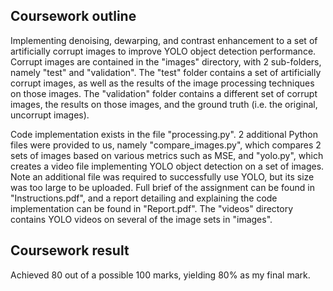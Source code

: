 ## Coursework outline
Implementing denoising, dewarping, and contrast enhancement to a set of artificially corrupt images to improve YOLO object detection performance.
Corrupt images are contained in the "images" directory, with 2 sub-folders, namely "test" and "validation". The "test" folder contains a set of artificially
corrupt images, as well as the results of the image processing techniques on those images. The "validation" folder contains a different set of corrupt images,
the results on those images, and the ground truth (i.e. the original, uncorrupt images).

Code implementation exists in the file "processing.py". 2 additional Python files were provided to us, namely "compare_images.py", which compares 2 sets of images based on various metrics such as MSE, and "yolo.py", which creates a video file implementing YOLO object detection on a set of images. Note an additional file was required to successfully use YOLO, but its size was too large to be uploaded. Full brief of the assignment can be found in "Instructions.pdf", and a report detailing and explaining
the code implementation can be found in "Report.pdf". The "videos" directory contains YOLO videos on several of the image sets in "images".

## Coursework result
Achieved 80 out of a possible 100 marks, yielding 80% as my final mark.